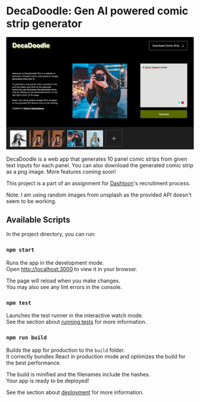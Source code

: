# DecaDoodle: Gen AI powered comic strip generator

![DecaDoodle](screenshot1.png)

DecaDoodle is a web app that generates 10 panel comic strips from given text inputs for each panel. 
You can also download the generated comic strip as a png image.
More features coming soon!

This project is a part of an assignment for [Dashtoon](
https://www.dashtoon.com/)'s recruitment process.

Note: I am using random images from unsplash as the provided API doesn't seem to be working.

## Available Scripts

In the project directory, you can run:

### `npm start`

Runs the app in the development mode.\
Open [http://localhost:3000](http://localhost:3000) to view it in your browser.

The page will reload when you make changes.\
You may also see any lint errors in the console.

### `npm test`

Launches the test runner in the interactive watch mode.\
See the section about [running tests](https://facebook.github.io/create-react-app/docs/running-tests) for more information.

### `npm run build`

Builds the app for production to the `build` folder.\
It correctly bundles React in production mode and optimizes the build for the best performance.

The build is minified and the filenames include the hashes.\
Your app is ready to be deployed!

See the section about [deployment](https://facebook.github.io/create-react-app/docs/deployment) for more information.
